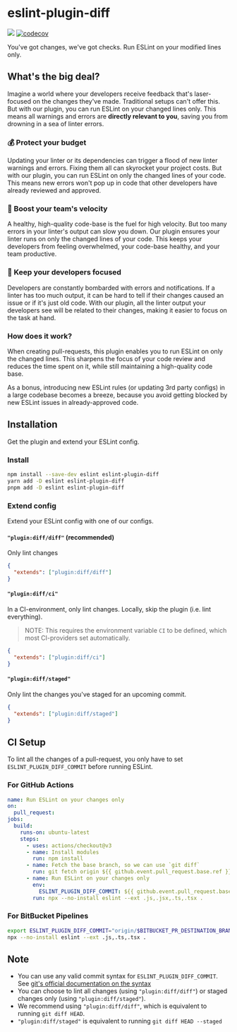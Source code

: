 # eslint-plugin-diff

![](https://img.shields.io/npm/dt/eslint-plugin-diff?style=flat-square&logo=npm&logoColor=white) [![codecov](https://codecov.io/gh/paleite/eslint-plugin-diff/branch/main/graph/badge.svg?token=W0LPKHZCF5)](https://codecov.io/gh/paleite/eslint-plugin-diff)

You've got changes, we've got checks. Run ESLint on your modified lines only.

## What's the big deal?

Imagine a world where your developers receive feedback that's laser-focused on the changes they've made. Traditional setups can't offer this. But with our plugin, you can run ESLint on your changed lines only. This means all warnings and errors are **directly relevant to you**, saving you from drowning in a sea of linter errors.

### 💰 Protect your budget

Updating your linter or its dependencies can trigger a flood of new linter warnings and errors. Fixing them all can skyrocket your project costs. But with our plugin, you can run ESLint on only the changed lines of your code. This means new errors won't pop up in code that other developers have already reviewed and approved.

### 🚀 Boost your team's velocity

A healthy, high-quality code-base is the fuel for high velocity. But too many errors in your linter's output can slow you down. Our plugin ensures your linter runs on only the changed lines of your code. This keeps your developers from feeling overwhelmed, your code-base healthy, and your team productive.

### 🧠 Keep your developers focused

Developers are constantly bombarded with errors and notifications. If a linter has too much output, it can be hard to tell if their changes caused an issue or if it's just old code. With our plugin, all the linter output your developers see will be related to their changes, making it easier to focus on the task at hand.

### How does it work?

When creating pull-requests, this plugin enables you to run ESLint on only the changed lines. This sharpens the focus of your code review and reduces the time spent on it, while still maintaining a high-quality code base.

As a bonus, introducing new ESLint rules (or updating 3rd party configs) in a large codebase becomes a breeze, because you avoid getting blocked by new ESLint issues in already-approved code.

## Installation

Get the plugin and extend your ESLint config.

### Install

```sh
npm install --save-dev eslint eslint-plugin-diff
yarn add -D eslint eslint-plugin-diff
pnpm add -D eslint eslint-plugin-diff
```

### Extend config

Extend your ESLint config with one of our configs.

#### `"plugin:diff/diff"` (recommended)

Only lint changes

```json
{
  "extends": ["plugin:diff/diff"]
}
```

#### `"plugin:diff/ci"`

In a CI-environment, only lint changes. Locally, skip the plugin (i.e. lint everything).

> NOTE: This requires the environment variable `CI` to be defined, which most CI-providers set automatically.

```json
{
  "extends": ["plugin:diff/ci"]
}
```

#### `"plugin:diff/staged"`

Only lint the changes you've staged for an upcoming commit.

```json
{
  "extends": ["plugin:diff/staged"]
}
```

## CI Setup

To lint all the changes of a pull-request, you only have to set
`ESLINT_PLUGIN_DIFF_COMMIT` before running ESLint.

### For GitHub Actions

```yml
name: Run ESLint on your changes only
on:
  pull_request:
jobs:
  build:
    runs-on: ubuntu-latest
    steps:
      - uses: actions/checkout@v3
      - name: Install modules
        run: npm install
      - name: Fetch the base branch, so we can use `git diff`
        run: git fetch origin ${{ github.event.pull_request.base.ref }}:${{ github.event.pull_request.base.ref }}
      - name: Run ESLint on your changes only
        env:
          ESLINT_PLUGIN_DIFF_COMMIT: ${{ github.event.pull_request.base.ref }}
        run: npx --no-install eslint --ext .js,.jsx,.ts,.tsx .
```

### For BitBucket Pipelines

```sh
export ESLINT_PLUGIN_DIFF_COMMIT="origin/$BITBUCKET_PR_DESTINATION_BRANCH";
npx --no-install eslint --ext .js,.ts,.tsx .
```

## Note

- You can use any valid commit syntax for `ESLINT_PLUGIN_DIFF_COMMIT`. See [git's official documentation on the syntax](https://git-scm.com/docs/git-diff#Documentation/git-diff.txt-emgitdiffemltoptionsgtltcommitgt--ltpathgt82308203)
- You can choose to lint all changes (using `"plugin:diff/diff"`) or staged changes only (using `"plugin:diff/staged"`).
- We recommend using `"plugin:diff/diff"`, which is equivalent to running `git diff HEAD`.
- `"plugin:diff/staged"` is equivalent to running `git diff HEAD --staged`
